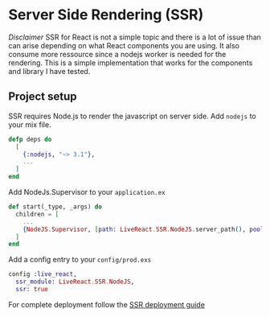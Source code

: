 # Server Side Rendering (SSR)

_Disclaimer_ SSR for React is not a simple topic and there is a lot of issue than can arise depending on what React components you are using. It also consume more ressource since a nodejs worker is needed for the rendering. This is a simple implementation that works for the components and library I have tested.

## Project setup

SSR requires Node.js to render the javascript on server side. Add `nodejs` to your mix file.

```elixir
defp deps do
  [
    {:nodejs, "~> 3.1"},
    ...
  ]
end
```

Add NodeJs.Supervisor to your `application.ex`

```elixir
def start(_type, _args) do
  children = [
    ...
    {NodeJS.Supervisor, [path: LiveReact.SSR.NodeJS.server_path(), pool_size: 4]},
  ]
end
```

Add a config entry to your `config/prod.exs`

```elixir
config :live_react,
  ssr_module: LiveReact.SSR.NodeJS,
  ssr: true
```

For complete deployment follow the [SSR deployment guide](/guides/deployment.md#with-ssr)

